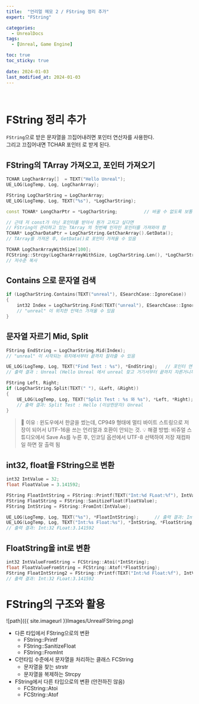 ```yaml
---
title:  "언리얼 메모 2 / FString 정리 추가"
expert: "FString"

categories:
  - UnrealDocs
tags:
  - [Unreal, Game Engine]

toc: true
toc_sticky: true
 
date: 2024-01-03
last_modified_at: 2024-01-03
---
```


<br>

# FString 정리 추가



`FString`으로 받은 문자열을 끄집어내려면 포인터 연산자를 사용한다.  
그리고 끄집어내면 TCHAR 포인터 로 받게 된다.

## FString의 TArray 가져오고, 포인터 가져오기

```cpp
TCHAR LogCharArray[]  = TEXT("Hello Unreal");
UE_LOG(LogTemp, Log, LogCharArray);

FString LogCharString = LogCharArray;
UE_LOG(LogTemp, Log, TEXT("%s"), *LogCharString);

const TCHAR* LongCharPtr = *LogCharString;          // 바꿀 수 없도록 보통 const로 받음

// 근데 저 const가 아닌 포인터를 받아서 뭔가 고치고 싶다면
// FString이 관리하고 있는 TArray 의 첫번째 인자인 포인터를 가져와야 함
TCHAR* LogCharDataPtr = LogCharString.GetCharArray().GetData();
// TArray를 가져온 후, GetData()로 포인터 가져올 수 있음

TCHAR LogCharArrayWithSize[100];
FCString::Strcpy(LogCharArrayWithSize, LogCharString.Len(), *LogCharString);
// 저수준 복사
```



## Contains 으로 문자열 검색

```cpp
if (LogCharString.Contains(TEXT("unreal"), ESearchCase::IgnoreCase))    // IgnoreCase : 대소문자 구분 X
{
    int32 Index = LogCharString.Find(TEXT("unreal"), ESearchCase::IgnoreCase);
    // "unreal" 이 위치한 인덱스 가져올 수 있음
}
```



## 문자열 자르기 Mid, Split

```cpp
FString EndString = LogCharString.Mid(Index);
// "unreal" 이 시작되는 위치에서부터 끝까지 잘라줄 수 있음

UE_LOG(LogTemp, Log, TEXT("Find Test : %s"), *EndString);   // 포인터 연산자 항상 넣어주기! FString!
// 출력 결과 : Unreal (Hello Unreal 에서 unreal 찾고 거기서부터 끝까지 자른거니까)

FString Left, Right;
if (LogCharString.Split(TEXT(" "), &Left, &Right))
{
    UE_LOG(LogTemp, Log, TEXT("Split Test : %s 와 %s"), *Left, *Right);
    // 출력 결과: Split Test : Hello (이상한문자) Unreal
}
```

> 🤯 이유 : 윈도우에서 한글을 썼는데, CP949 형태에 멀티 바이트 스트링으로 저장이 되어서
> UTF-16을 쓰는 언리얼과 호환이 안되는 것.
> 💡 해결 방법: 비쥬얼 스튜디오에서 Save As를 누른 후, 인코딩 옵션에서 UTF-8 선택하여 저장
> 재컴파일 하면 잘 출력 됨



## int32, float을 FString으로 변환

```cpp
int32 IntValue = 32;
float FloatValue = 3.141592;

FString FloatIntString = FString::Printf(TEXT("Int:%d FLoat:%f"), IntValue, FloatValue);
FString FloatString = FString::SanitizeFloat(FloatValue);
FString IntString = FString::FromInt(IntValue);

UE_LOG(LogTemp, Log, TEXT("%s"), *FloatIntString);      // 출력 결과: Int:32 FLoat:3.141592
UE_LOG(LogTemp, Log, TEXT("Int:%s Float:%s"), *IntString, *FloatString);
// 출력 결과: Int:32 FLoat:3.141592
```


## FloatString을 int로 변환

```cpp
int32 IntValueFromString = FCString::Atoi(*IntString);
float FloatValueFromString = FCString::Atof(*FloatString);
FString FloatIntString2 = FString::Printf(TEXT("Int:%d Float:%f"), IntValueFromString, FloatValueFromString);
// 출력 결과: Int:32 FLoat:3.141592
```

# FString의 구조와 활용

![path]({{ site.imageurl }}Images/UnrealFString.png)  

- 다른 타입에서 FString으로의 변환
  - FString::Printf
  - FString::SanitizeFloat
  - FString::FromInt
- C런타임 수준에서 문자열을 처리하는 클래스 FCString
  - 문자열을 찾는 strstr
  - 문자열을 복제하는 Strcpy
- FString에서 다른 타입으로의 변환 (안전하진 않음)
  - FCString::Atoi
  - FCString::Atof